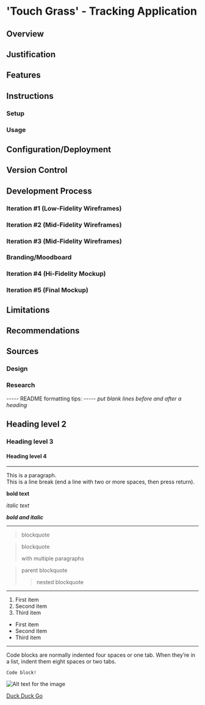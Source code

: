
# 'Touch Grass' - Tracking Application


## Overview


## Justification


## Features


## Instructions
### Setup
### Usage


## Configuration/Deployment


## Version Control


## Development Process
### Iteration #1 (Low-Fidelity Wireframes)
### Iteration #2 (Mid-Fidelity Wireframes)
### Iteration #3 (Mid-Fidelity Wireframes)
### Branding/Moodboard
### Iteration #4 (Hi-Fidelity Mockup)
### Iteration #5 (Final Mockup)


## Limitations


## Recommendations


## Sources
### Design
### Research



----- README formatting tips: -----
*put blank lines before and after a heading*
## Heading level 2

### Heading level 3

#### Heading level 4

***
This is a paragraph.  
This is a line break (end a line with two or more spaces, then press return).

**bold text**

*italic text*

***bold and italic***
***


> blockquote

> blockquote
>
> with multiple paragraphs

> parent blockquote
>> nested blockquote
***


1. First item
2. Second item 
3. Third item

- First item
- Second item
- Third item
***


Code blocks are normally indented four spaces or one tab. When they’re in a list, indent them eight spaces or two tabs.


    Code block!



![Alt text for the image](/assets/images/tux.png "Optional Title")

[Duck Duck Go](https://duckduckgo.com)
